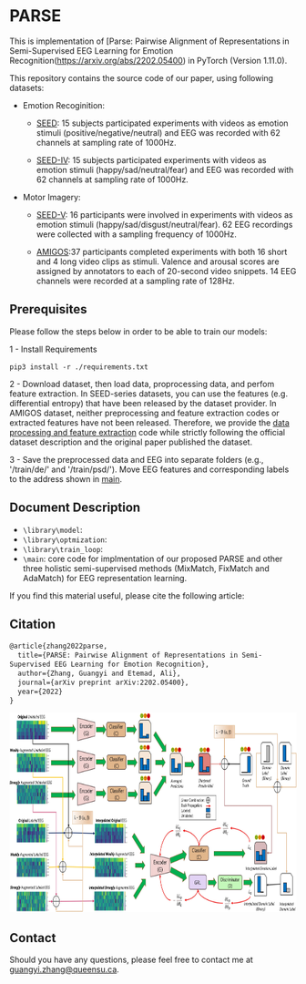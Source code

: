 # PARSE 
This is implementation of [Parse: Pairwise Alignment of Representations in Semi-Supervised EEG Learning for Emotion Recognition(https://arxiv.org/abs/2202.05400) in PyTorch (Version 1.11.0).

This repository contains the source code of our paper, using following datasets:

- Emotion Recoginition: 

    - [SEED](https://bcmi.sjtu.edu.cn/home/seed/seed.html): 15 subjects participated experiments with videos as emotion stimuli (positive/negative/neutral) and EEG was recorded with 62 channels at sampling rate of 1000Hz.

    - [SEED-IV](https://bcmi.sjtu.edu.cn/home/seed/seed-iv.html): 15 subjects participated experiments with videos as emotion stimuli (happy/sad/neutral/fear) and EEG was recorded with 62 channels at sampling rate of 1000Hz.

- Motor Imagery: 

    - [SEED-V](https://bcmi.sjtu.edu.cn/home/seed/seed-v.html): 16 participants were involved in experiments with videos as emotion stimuli (happy/sad/disgust/neutral/fear). 62 EEG recordings were collected with a sampling frequency of 1000Hz.


    - [AMIGOS](http://www.eecs.qmul.ac.uk/mmv/datasets/amigos/readme.html):37 participants completed experiments with both 16 short and 4 long video clips as stimuli. Valence and arousal scores are assigned by annotators to each of 20-second video snippets. 14 EEG channels were recorded at a sampling rate of
128Hz.

## Prerequisites
Please follow the steps below in order to be able to train our models:


1 - Install Requirements

```
pip3 install -r ./requirements.txt
```

2 - Download dataset, then load data, proprocessing data, and perfom feature extraction. In SEED-series datasets, you can use the features (e.g. differential entropy) that have been released by the dataset provider. In AMIGOS dataset, neither preprocessing and feature extraction codes or extracted features have not been released. Therefore, we provide the [data processing and feature extraction](./library/data_processing.py) code while strictly following the official dataset description and the original paper published the dataset.

3 - Save the preprocessed data and EEG into separate folders (e.g., '/train/de/' and '/train/psd/'). Move EEG features and corresponding labels to the address shown in [main](./main.py). 




 ## Document Description
 
- `\library\model`: 
- `\library\optmization`:  
- `\library\train_loop`:  
- `\main`: core code for implmentation of our proposed PARSE and other three holistic semi-supervised methods (MixMatch, FixMatch and AdaMatch) for EEG representation learning.     
 


If you find this material useful, please cite the following article:

## Citation
```
@article{zhang2022parse,
  title={PARSE: Pairwise Alignment of Representations in Semi-Supervised EEG Learning for Emotion Recognition},
  author={Zhang, Guangyi and Etemad, Ali},
  journal={arXiv preprint arXiv:2202.05400},
  year={2022}
}
```
<img src="/architecture.jpg" width="900" height="350">



## Contact
Should you have any questions, please feel free to contact me at [guangyi.zhang@queensu.ca](mailto:guangyi.zhang@queensu.ca).




